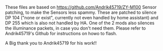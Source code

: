 These files are based on https://github.com/Andrik45719/ZY-M100 Sensor patching, to make the Sensors less spammy. 
These are patched to silence DP 104 ("none or exist", currently not even handled by home assistant) and DP 255 which is also not handled by HA.
One of the 2 mods also silences the illuminance packets, in case you don't need them.
Please refer to Andrik45719's Github for instructions on howo to flash.

A Big thank you to Andrik45719 for his work!!
